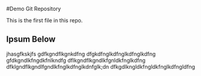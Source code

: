 #Demo Git Repository

This is the first file in this repo.

## Ipsum Below

jhasgfkskjfs
gdfkgndflkgnkdfng
dfgkdfnglkdfnglkdfnglkdfng
gfdkgndlkfngdkfnlkndfg
dflkgndflkgndlkfgnldkfnglkdfng
dfklgndflkgndlfgndlkfnglkdfnglkdnfglk;dn
dfkgdlkngldkfngldkfnglkdfngldfng